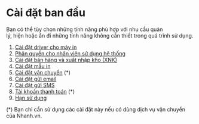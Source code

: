 <div>

# Cài đặt ban đầu

</div>

<div>

Bạn có thể tùy chọn những tính năng phù hợp với nhu cầu quản lý, hiện hoặc ẩn đi những tính năng không cần thiết trong quá trình sử dụng.

1.  [Cài đặt driver cho máy in](https://nhanh.vn/manual/item/view?id=474)
2.  [Phân quyền cho nhân viên sử dụng hệ thống](https://nhanh.vn/manual/item/view?id=203)
3.  [Cài đặt bán hàng và xuất nhập kho (XNK)](https://nhanh.vn/manual/item/view?id=447)
4.  [Cài đặt mẫu in](https://nhanh.vn/manual/item/view?id=448)
5.  [Cài đặt vận chuyển](https://nhanh.vn/manual/item/view?id=404) (*)
6.  [Cài đặt gửi email](https://nhanh.vn/manual/item/view?id=449)
7.  [Cài đặt gửi SMS](https://nhanh.vn/manual/item/view?id=450)
8.  [Tài khoản thanh toán](https://nhanh.vn/manual/item/view?id=453) (*)
9.  [Hạn sử dụng](https://nhanh.vn/manual/item/view?id=454)

(*) Bạn chỉ cần sử dụng các cài đặt này nếu có dùng dịch vụ vận chuyển của Nhanh.vn.

</div>
